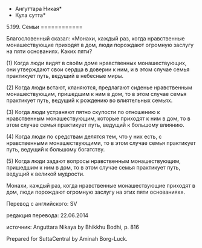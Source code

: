 * Ангуттара Никая*
* Кула сутта*

5\.199\. Семьи
\=\=\=\=\=\=\=\=\=\=\=\=

Благословенный сказал: «Монахи, каждый раз, когда нравственные монашествующие приходят в дом, люди порождают огромную заслугу на пяти основаниях\. Каких пяти?

\(1\) Когда люди видят в своём доме нравственных монашествующих, они утверждают свои сердца в доверии к ним, и в этом случае семья практикует путь, ведущий в небесные миры\.

\(2\) Когда люди встают, кланяются, предлагают сиденье нравственным монашествующим, пришедшим к ним в дом, то в этом случае семья практикует путь, ведущий к рождению во влиятельных семьях\.

\(3\) Когда люди устраняют пятно скупости по отношению к нравственным монашествующим, которые приходят к ним в дом, то в этом случае семья практикует путь, ведущий к большому влиянию\.

\(4\) Когда люди по средствам делятся тем, что у них есть, с нравственными монашествующими, то в этом случае семья практикует путь, ведущий к большому богатству\.

\(5\) Когда люди задают вопросы нравственным монашествующим, пришедшим к ним в дом, то в этом случае семья практикует путь, ведущий к великой мудрости\.

Монахи, каждый раз, когда нравственные монашествующие приходят в дом, люди порождают огромную заслугу на этих пяти основаниях»\.

Перевод с английского: SV

редакция перевода: 22\.06\.2014

источник: Anguttara Nikaya by Bhikkhu Bodhi, p\. 816

Prepared for SuttaCentral by Aminah Borg\-Luck\.